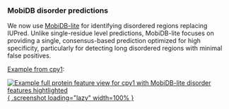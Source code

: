 ### MobiDB disorder predictions
<!-- pombase_flags: frontpage -->
<!-- newsfeed_thumbnail: pombase-logo-32x32px.png -->

We now use [MobiDB-lite](https://doi.org/10.1093/bioinformatics/btx015)
for identifying disordered regions replacing IUPred.
Unlike single-residue level predictions, MobiDB-lite focuses on
providing a single, consensus-based prediction optimized for high
specificity, particularly for detecting long disordered regions with
minimal false positives.

[Example from cpy1](gene/SPAC19G12.10c):

[![Example full protein feature view for cpy1 with MobiDB-lite disorder features hightlighted](assets/newsfeed/feature-full-view-cpy1-mobidb.png){ .screenshot loading="lazy" width=100% }](assets/newsfeed/feature-full-view-cpy1-mobidb-big.png)
